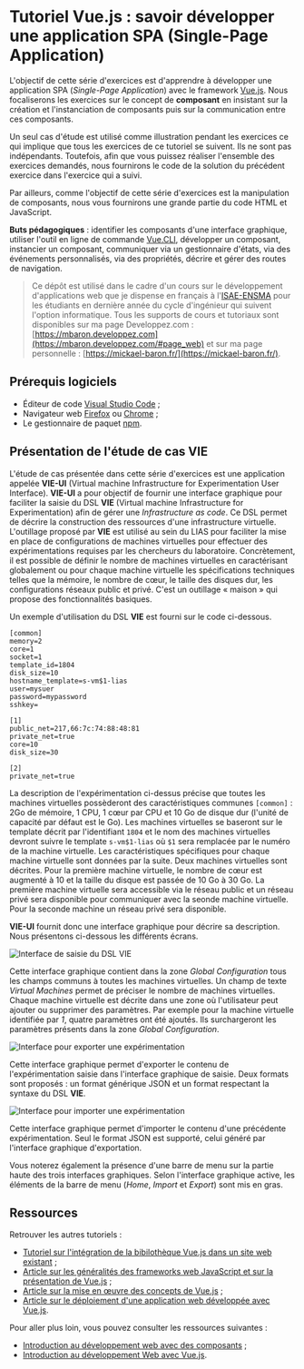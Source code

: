 # Tutoriel Vue.js : savoir développer une application SPA (Single-Page Application)

L'objectif de cette série d'exercices est d'apprendre à développer une application SPA (*Single-Page Application*) avec le framework [Vue.js](https://vuejs.org/). Nous focaliserons les exercices sur le concept de **composant** en insistant sur la création et l'instanciation de composants puis sur la communication entre ces composants.

Un seul cas d'étude est utilisé comme illustration pendant les exercices ce qui implique que tous les exercices de ce tutoriel se suivent. Ils ne sont pas indépendants. Toutefois, afin que vous puissez réaliser l'ensemble des exercices demandés, nous fournirons le code de la solution du précédent exercice dans l'exercice qui a suivi. 

Par ailleurs, comme l'objectif de cette série d'exercices est la manipulation de composants, nous vous fournirons une grande partie du code HTML et JavaScript.

**Buts pédagogiques** : identifier les composants d'une interface graphique, utiliser l'outil en ligne de commande [Vue.CLI](https://cli.vuejs.org/), développer un composant, instancier un composant, communiquer via un gestionnaire d'états, via des événements personnalisés, via des propriétés, décrire et gérer des routes de navigation.

> Ce dépôt est utilisé dans le cadre d'un cours sur le développement d'applications web que je dispense en français à l'[ISAE-ENSMA](https://www.ensma.fr) pour les étudiants en dernière année du cycle d'ingénieur qui suivent l'option informatique. Tous les supports de cours et tutoriaux sont disponibles sur ma page Developpez.com : [https://mbaron.developpez.com](https://mbaron.developpez.com/#page_web) et sur ma page personnelle : [https://mickael-baron.fr/](https://mickael-baron.fr/).

## Prérequis logiciels

* Éditeur de code [Visual Studio Code](https://code.visualstudio.com/) ;
* Navigateur web [Firefox](https://www.mozilla.org/firefox/) ou [Chrome](https://www.google.com/chrome/browser/desktop/index.html) ;
* Le gestionnaire de paquet [npm](https://www.npmjs.com/).

## Présentation de l'étude de cas VIE

L'étude de cas présentée dans cette série d'exercices est une application appelée **VIE-UI** (Virtual machine Infrastructure for Experimentation User Interface). **VIE-UI** a pour objectif de fournir une interface graphique pour faciliter la saisie du DSL **VIE** (Virtual machine Infrastructure for Experimentation) afin de gérer une *Infrastructure as code*. Ce DSL permet de décrire la construction des ressources d'une infrastructure virtuelle. L'outillage proposé par **VIE** est utilisé au sein du LIAS pour faciliter la mise en place de configurations de machines virtuelles pour effectuer des expérimentations requises par les chercheurs du laboratoire. Concrètement, il est possible de définir le nombre de machines virtuelles en caractérisant globalement ou pour chaque machine virtuelle les spécifications techniques telles que la mémoire, le nombre de cœur, le taille des disques dur, les configurations réseaux public et privé. C'est un outillage « maison » qui propose des fonctionnalités basiques. 

Un exemple d'utilisation du DSL **VIE** est fourni sur le code ci-dessous.

```other
[common]
memory=2
core=1
socket=1
template_id=1804
disk_size=10
hostname_template=s-vm$1-lias
user=mysuer
password=mypassword
sshkey=

[1]
public_net=217,66:7c:74:88:48:81
private_net=true
core=10
disk_size=30

[2]
private_net=true
```

La description de l'expérimentation ci-dessus précise que toutes les machines virtuelles possèderont des caractéristiques communes `[common]` : 2Go de mémoire, 1 CPU, 1 cœur par CPU et 10 Go de disque dur (l'unité de capacité par défaut est le Go). Les machines virtuelles se baseront sur le template décrit par l'identifiant `1804` et le nom des machines virtuelles devront suivre le template `s-vm$1-lias` où `$1` sera remplacée par le numéro de la machine virtuelle. Les caractéristiques spécifiques pour chaque machine virtuelle sont données par la suite. Deux machines virtuelles sont décrites. Pour la première machine virtuelle, le nombre de cœur est augmenté à 10 et la taille du disque est passée de 10 Go à 30 Go. La première machine virtuelle sera accessible via le réseau public et un réseau privé sera disponible pour communiquer avec la seonde machine virtuelle. Pour la seconde machine un réseau privé sera disponible.

**VIE-UI** fournit donc une interface graphique pour décrire sa description. Nous présentons ci-dessous les différents écrans.

![Interface de saisie du DSL VIE](./images/vie-ui_describe.png "Interface de saisie du DSL VIE")

Cette interface graphique contient dans la zone *Global Configuration* tous les champs communs à toutes les machines virtuelles. Un champ de texte *Virtual Machines* permet de préciser le nombre de machines virtuelles. Chaque machine virtuelle est décrite dans une zone où l'utilisateur peut ajouter ou supprimer des paramètres. Par exemple pour la machine virtuelle identifiée par *1*, quatre paramètres ont été ajoutés. Ils surchargeront les paramètres présents dans la zone *Global Configuration*. 

![Interface pour exporter une expérimentation](./images/vie-ui_export.png "Interface pour exporter une expérimentation")

Cette interface graphique permet d'exporter le contenu de l'expérimentation saisie dans l'interface graphique de saisie. Deux formats sont proposés : un format générique JSON et un format respectant la syntaxe du DSL **VIE**.

![Interface pour importer une expérimentation](./images/vie-ui_import.png "Interface pour importer une expérimentation")

Cette interface graphique permet d'importer le contenu d'une précédente expérimentation. Seul le format JSON est supporté, celui généré par l'interface graphique d'exportation.

Vous noterez également la présence d'une barre de menu sur la partie haute des trois interfaces graphiques. Selon l'interface graphique active, les éléments de la barre de menu (*Home*, *Import* et *Export*) sont mis en gras.

## Ressources

Retrouver les autres tutoriels :

* [Tutoriel sur l'intégration de la bibilothèque Vue.js dans un site web existant](https://github.com/mickaelbaron/vuejs-form-tutorial) ;
* [Article sur les généralités des frameworks web JavaScript et sur la présentation de Vue.js](https://mickael-baron.fr/web/vuejs-generalites-part1) ;
* [Article sur la mise en œuvre des concepts de Vue.js](https://mickael-baron.fr/web/vuejs-miseenoeuvre-part2) ;
* [Article sur le déploiement d'une application web développée avec Vue.js](https://mickael-baron.fr/web/vuejs-deploiement-part3).

Pour aller plus loin, vous pouvez consulter les ressources suivantes :

* [Introduction au développement web avec des composants](https://mickael-baron.fr/web/intro-developpement-web-composant) ;
* [Introduction au développement Web avec Vue.js](https://mickael-baron.fr/web/intro-vuejs).